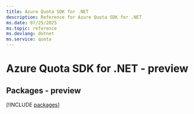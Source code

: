 ```yaml
---
title: Azure Quota SDK for .NET
description: Reference for Azure Quota SDK for .NET
ms.date: 07/25/2025
ms.topic: reference
ms.devlang: dotnet
ms.service: quota
---
```

# Azure Quota SDK for .NET - preview
## Packages - preview
[!INCLUDE [packages](quota-index.md)]